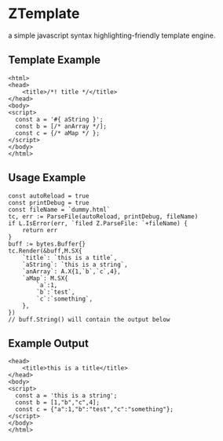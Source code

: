 
# ZTemplate

a simple javascript syntax highlighting-friendly template engine.

## Template Example

```
<html>
<head>
	<title>/*! title */</title>
</head>
<body>
<script>
  const a = '#{ aString }';
  const b = [/* anArray */];
  const c = {/* aMap */ };
</script>
</body>
</html>
```

## Usage Example

```
const autoReload = true
const printDebug = true
const fileName = `dummy.html`
tc, err := ParseFile(autoReload, printDebug, fileName)
if L.IsError(err, `filed Z.ParseFile: `+fileName) {
	return err
}
buff := bytes.Buffer{}
tc.Render(&buff,M.SX{
	`title`: `this is a title`,
	`aString`: `this is a string`,
	`anArray`: A.X{1,`b`,`c`,4},
	`aMap`: M.SX{
		`a`:1,
		`b`:`test`,
		`c`:`something`,
	},
})
// buff.String() will contain the output below
```

## Example Output

```<html>
<head>
	<title>this is a title</title>
</head>
<body>
<script>
  const a = 'this is a string';
  const b = [1,"b","c",4];
  const c = {"a":1,"b":"test","c":"something"};
</script>
</body>
</html>
```
